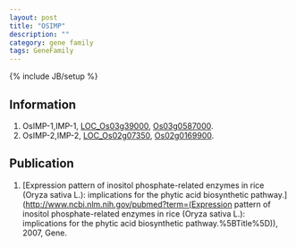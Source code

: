 ```yaml
---
layout: post
title: "OSIMP"
description: ""
category: gene family
tags: GeneFamily
---
```

{% include JB/setup %}

## Information
1. OsIMP-1,IMP-1, [LOC_Os03g39000](http://rice.plantbiology.msu.edu/cgi-bin/ORF_infopage.cgi?orf=LOC_Os03g39000), [Os03g0587000](http://rapdb.dna.affrc.go.jp/viewer/gbrowse_details/irgsp1?name=Os03g0587000).
2. OsIMP-2,IMP-2, [LOC_Os02g07350](http://rice.plantbiology.msu.edu/cgi-bin/ORF_infopage.cgi?orf=LOC_Os02g07350), [Os02g0169900](http://rapdb.dna.affrc.go.jp/viewer/gbrowse_details/irgsp1?name=Os02g0169900).

## Publication
1. [Expression pattern of inositol phosphate-related enzymes in rice (Oryza sativa L.): implications for the phytic acid biosynthetic pathway.](http://www.ncbi.nlm.nih.gov/pubmed?term=(Expression pattern of inositol phosphate-related enzymes in rice (Oryza sativa L.): implications for the phytic acid biosynthetic pathway.%5BTitle%5D)), 2007, Gene.


